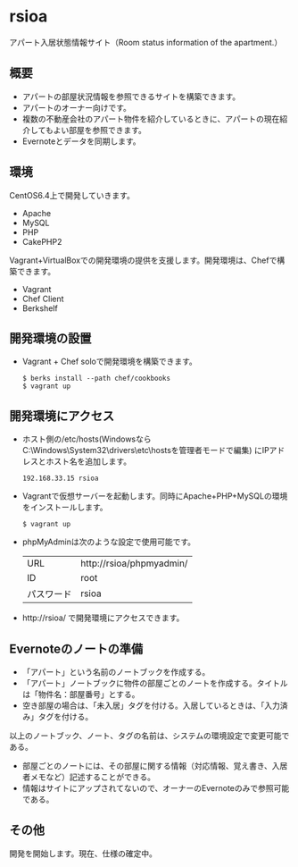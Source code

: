 rsioa
=====

アパート入居状態情報サイト（Room status information of the apartment.）

## 概要

* アパートの部屋状況情報を参照できるサイトを構築できます。
* アパートのオーナー向けです。
* 複数の不動産会社のアパート物件を紹介しているときに、アパートの現在紹介してもよい部屋を参照できます。
* Evernoteとデータを同期します。

## 環境

CentOS6.4上で開発していきます。

* Apache
* MySQL
* PHP
* CakePHP2

Vagrant+VirtualBoxでの開発環境の提供を支援します。開発環境は、Chefで構築できます。

* Vagrant
* Chef Client
* Berkshelf


## 開発環境の設置

* Vagrant + Chef soloで開発環境を構築できます。

  ```
  $ berks install --path chef/cookbooks
  $ vagrant up
  ```

## 開発環境にアクセス

* ホスト側の/etc/hosts(WindowsならC:\Windows\System32\drivers\etc\hostsを管理者モードで編集) にIPアドレスとホスト名を追加します。

  ```
  192.168.33.15 rsioa
  ```

* Vagrantで仮想サーバーを起動します。同時にApache+PHP+MySQLの環境をインストールします。

  ```
  $ vagrant up
  ```

* phpMyAdminは次のような設定で使用可能です。

  <table>
    <tr>
        <td>URL</td>
        <td>http://rsioa/phpmyadmin/ </td>
    </tr>
     <tr>
        <td>ID</td>
        <td>root</td>
    </tr>
    <tr>
        <td>パスワード</td>
        <td>rsioa</td>
    </tr>
  </table>
 
* http://rsioa/ で開発環境にアクセスできます。



## Evernoteのノートの準備

* 「アパート」という名前のノートブックを作成する。
* 「アパート」ノートブックに物件の部屋ごとのノートを作成する。タイトルは「物件名：部屋番号」とする。
* 空き部屋の場合は、「未入居」タグを付ける。入居しているときは、「入力済み」タグを付ける。

以上のノートブック、ノート、タグの名前は、システムの環境設定で変更可能である。

* 部屋ごとのノートには、その部屋に関する情報（対応情報、覚え書き、入居者メモなど）記述することができる。
* 情報はサイトにアップされてないので、オーナーのEvernoteのみで参照可能である。

## その他

開発を開始します。現在、仕様の確定中。
